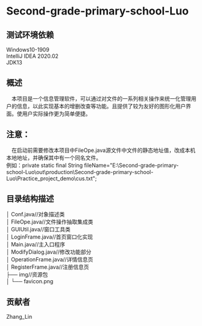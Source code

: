# Second-grade-primary-school-Luo

## 测试环境依赖
Windows10-1909  
IntelliJ IDEA 2020.02  
JDK13  

## 概述
&emsp;本项目是一个信息管理软件，可以通过对文件的一系列相关操作来统一化管理用户的信息，以此实现基本的增删改查等功能。且提供了较为友好的图形化用户界面。使用户实际操作更为简单便捷。

## 注意：
&emsp;在启动前需要修改本项目中FileOpe.java源文件中文件的静态地址值，改成本机本地地址，并确保其中有一个同名文件。  
例如：private static final String fileName="E:\\Second-grade-primary-school-Luo\\out\\production\\Second-grade-primary-school-Luo\\Practice_project_demo\\cus.txt";

## 目录结构描述
│  Conf.java//对象描述类  
│  FileOpe.java//文件操作抽取集成类  
│  GUIUtil.java//窗口工具类  
│  LoginFrame.java//首页窗口化实现  
│  Main.java//主入口程序  
│  ModifyDialog.java//修改功能部分  
│  OperationFrame.java//详情信息页  
│  RegisterFrame.java//注册信息页  
├── img//资源包  
│   └──  favicon.png  

## 贡献者
Zhang_Lin
